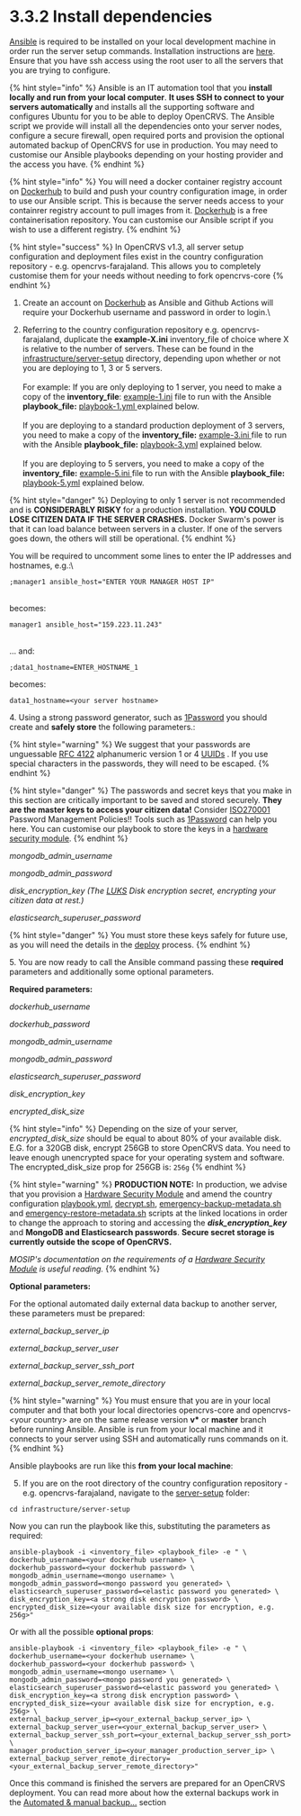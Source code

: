 # 3.3.2 Install dependencies

[Ansible](https://docs.ansible.com/) is required to be installed on your local development machine in order run the server setup commands. Installation instructions are [here](https://docs.ansible.com/ansible/latest/installation\_guide/intro\_installation.html).  Ensure that you have ssh access using the root user to all the servers that you are trying to configure.

{% hint style="info" %}
Ansible is an IT automation tool that you **install locally and run from your local computer**. **It uses SSH to connect to your servers automatically** and installs all the supporting software and configures Ubuntu for you to be able to deploy OpenCRVS. The Ansible script we provide will install all the dependencies onto your server nodes, configure a secure firewall, open required ports and provision the optional automated backup of OpenCRVS for use in production.  You may need to customise our Ansible playbooks depending on your hosting provider and the access you have.
{% endhint %}

{% hint style="info" %}
You will need a docker container registry account on [Dockerhub](https://hub.docker.com/) to build and push your country configuration image, in order to use our Ansible script.  This is because the server needs access to your containrer registry account to pull images from it.   [Dockerhub](https://hub.docker.com/) is a free containerisation repository.  You can customise our Ansible script if you wish to use a different registry.
{% endhint %}



{% hint style="success" %}
In OpenCRVS v1.3, all server setup configuration and deployment files exist in the country configuration repository - e.g. opencrvs-farajaland.  This allows you to completely customise them for your needs without needing to fork opencrvs-core
{% endhint %}

1. Create an account on [Dockerhub](https://hub.docker.com/) as Ansible and Github Actions will require your Dockerhub username and password in order to login.\

2. Referring to the country configuration repository e.g. opencrvs-farajaland, duplicate the **example-X.ini** inventory\_file of choice where X is relative to the number of servers.  These can be found in the [infrastructure/server-setup](https://github.com/opencrvs/opencrvs-farajaland/tree/master/infrastructure/server-setup) directory, depending upon whether or not you are deploying to 1, 3 or 5 servers.\
   \
   For example: If you are only deploying to 1 server, you need to make a copy of the **inventory\_file**: [example-1.ini](https://github.com/opencrvs/opencrvs-farajaland/blob/master/infrastructure/server-setup/example-1.ini) file to run with the Ansible **playbook\_file:** [playbook-1.yml ](https://github.com/opencrvs/opencrvs-farajaland/blob/master/infrastructure/server-setup/playbook-1.yml)explained below.\
   \
   If you are deploying to a standard production deployment of 3 servers, you need to make a copy of the  **inventory\_file:** [example-3.ini ](https://github.com/opencrvs/opencrvs-farajaland/blob/master/infrastructure/server-setup/example-3.ini)file to run with the Ansible **playbook\_file:** [playbook-3.yml](https://github.com/opencrvs/opencrvs-farajaland/blob/master/infrastructure/server-setup/playbook-3.yml) explained below.\
   \
   If you are deploying to 5 servers, you need to make a copy of the **inventory\_file:** [example-5.ini ](https://github.com/opencrvs/opencrvs-farajaland/blob/master/infrastructure/server-setup/example-5.ini)file to run with the Ansible **playbook\_file:** [playbook-5.yml](https://github.com/opencrvs/opencrvs-farajaland/blob/master/infrastructure/server-setup/playbook-5.yml) explained below.

{% hint style="danger" %}
Deploying to only 1 server is not recommended and is **CONSIDERABLY RISKY** for a production installation. **YOU COULD LOSE CITIZEN DATA IF THE SERVER CRASHES.**  Docker Swarm's power is that it can load balance between servers in a cluster.  If one of the servers goes down, the others will still be operational.
{% endhint %}

You will be required to uncomment some lines to enter the IP addresses and hostnames, e.g.:\


```
;manager1 ansible_host="ENTER YOUR MANAGER HOST IP"
```

\
becomes:

```
manager1 ansible_host="159.223.11.243"
```

\
... and:

```
;data1_hostname=ENTER_HOSTNAME_1
```

becomes:

```
data1_hostname=<your server hostname>
```

4\. Using a strong password generator, such as [1Password](https://1password.com/) you should create and **safely store** the following parameters.:

{% hint style="warning" %}
We suggest that your passwords are unguessable [RFC 4122](https://www.rfc-editor.org/rfc/rfc4122) alphanumeric version 1 or 4 [UUIDs](https://en.wikipedia.org/wiki/Universally\_unique\_identifier) .  If you use special characters in the passwords, they will need to be escaped.&#x20;
{% endhint %}

{% hint style="danger" %}
The passwords and secret keys that you make in this section are critically important to be saved and stored securely.  **They are the master keys to access your citizen data!** Consider [ISO270001](https://iso-docs.com/blogs/iso-27001-standard-1/iso-27001-annex-a-9-access-control) Password Management Policies!!  Tools such as [1Password](https://1password.com/) can help you here.  You can customise our playbook to store the keys in a [hardware security module](https://en.wikipedia.org/wiki/Hardware\_security\_module).
{% endhint %}



_mongodb\_admin\_username_&#x20;

_mongodb\_admin\_password_

_disk\_encryption\_key (The_ [_LUKS_](https://en.wikipedia.org/wiki/Linux\_Unified\_Key\_Setup) _Disk encryption secret, encrypting your citizen data at rest.)_

_elasticsearch\_superuser\_password_

{% hint style="danger" %}
You must store these keys safely for future use, as you will need the details in the [deploy](3.3.6-deploy-automated-and-manual.md) process.
{% endhint %}

5\. You are now ready to call the Ansible command passing these **required** parameters and additionally some optional parameters.

**Required parameters:**

_dockerhub\_username_

_dockerhub\_password_

_mongodb\_admin\_username_

_mongodb\_admin\_password_

_elasticsearch\_superuser\_password_

_disk\_encryption\_key_&#x20;

_encrypted\_disk\_size_

{% hint style="info" %}
Depending on the size of your server, _encrypted\_disk\_size_ should be equal to about 80% of your available disk.  E.G. for a 320GB disk, encrypt 256GB to store OpenCRVS data. You need to leave enough unencrypted space for your operating system and software.  The encrypted\_disk\_size prop for 256GB is: `256g`
{% endhint %}

{% hint style="warning" %}
**PRODUCTION NOTE:** In production, we advise that you provision a [Hardware Security Module](https://en.wikipedia.org/wiki/Hardware\_security\_module) and amend the country configuration [playbook.yml](https://github.com/opencrvs/opencrvs-farajaland/blob/9502c638fab53e2e6fb8ee3af572c86aa2c3b6e9/infrastructure/server-setup/playbook-1.yml#L429), [decrypt.sh](https://github.com/opencrvs/opencrvs-farajaland/blob/9502c638fab53e2e6fb8ee3af572c86aa2c3b6e9/infrastructure/decrypt.sh#L35), [emergency-backup-metadata.sh](https://github.com/opencrvs/opencrvs-farajaland/blob/9502c638fab53e2e6fb8ee3af572c86aa2c3b6e9/infrastructure/emergency-backup-metadata.sh#L104) and [emergency-restore-metadata.sh](https://github.com/opencrvs/opencrvs-farajaland/blob/9502c638fab53e2e6fb8ee3af572c86aa2c3b6e9/infrastructure/emergency-restore-metadata.sh#L68) scripts at the linked locations in order to change the approach to storing and accessing the _**disk\_encryption\_key**_ and **MongoDB and Elasticsearch passwords**.  **Secure secret storage is currently outside the scope of OpenCRVS.**

_MOSIP's documentation on the requirements of a_ [_Hardware Security Module_](https://docs.mosip.io/1.1.5/build-and-deploy/hardware-security-module-hsm-specifications) _is useful reading._&#x20;
{% endhint %}



**Optional parameters:**

For the optional automated daily external data backup to another server, these parameters must be prepared:

_external\_backup\_server\_ip_

_external\_backup\_server\_user_

_external\_backup\_server\_ssh\_port_

_external\_backup\_server\_remote\_directory_

{% hint style="warning" %}
You must ensure that you are in your local computer and that both your local directories opencrvs-core and opencrvs-\<your country> are on the same release version **v\*** or **master** branch before running Ansible.  Ansible is run from your local machine and it connects to your server using SSH and automatically runs commands on it.
{% endhint %}

Ansible playbooks are run like this **from your local machine**:

5. If you are on the root directory of the country configuration repository - e.g. opencrvs-farajaland, navigate to the [server-setup](https://github.com/opencrvs/opencrvs-farajaland/tree/master/infrastructure/server-setup) folder:

```
cd infrastructure/server-setup
```

Now you can run the playbook like this, substituting the parameters as required:

```
ansible-playbook -i <inventory_file> <playbook_file> -e " \
dockerhub_username=<your dockerhub username> \
dockerhub_password=<your dockerhub password> \
mongodb_admin_username=<mongo username> \
mongodb_admin_password=<mongo password you generated> \
elasticsearch_superuser_password=<elastic password you generated> \
disk_encryption_key=<a strong disk encryption password> \
encrypted_disk_size=<your available disk size for encryption, e.g. 256g>"
```

Or with all the possible **optional props**:

```
ansible-playbook -i <inventory_file> <playbook_file> -e " \
dockerhub_username=<your dockerhub username> \
dockerhub_password=<your dockerhub password> \
mongodb_admin_username=<mongo username> \
mongodb_admin_password=<mongo password you generated> \
elasticsearch_superuser_password=<elastic password you generated> \
disk_encryption_key=<a strong disk encryption password> \
encrypted_disk_size=<your available disk size for encryption, e.g. 256g> \
external_backup_server_ip=<your_external_backup_server_ip> \
external_backup_server_user=<your_external_backup_server_user> \
external_backup_server_ssh_port=<your_external_backup_server_ssh_port> \
manager_production_server_ip=<your_manager_production_server_ip> \
external_backup_server_remote_directory=<your_external_backup_server_remote_directory>"
```

Once this command is finished the servers are prepared for an OpenCRVS deployment. You can read more about how the external backups work in the [Automated & manual backup...](3.3.8-automated-and-manual-backup-and-manual-restore.md) section
